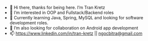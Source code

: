 - 👋 Hi there, thanks for being here. I’m Tran Kretz
- 💞️ I’m interested in OOP and Fullstack/Backend roles
- 🧐 Currently learning Java, Spring, MySQL and looking for software development roles.
- 👀 I’m also looking for collaboration on Android app development
- 📫 https://www.linkedin.com/in/tran-kretz || ngocbitra@gmail.com

<!---
ngock/ngock is a ✨ special ✨ repository because its `README.md` (this file) appears on your GitHub profile.
You can click the Preview link to take a look at your changes.
--->
